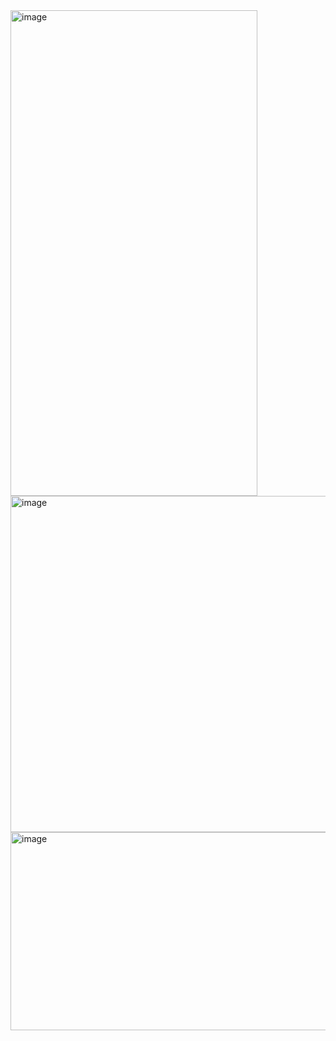 <img width="395" height="777" alt="image" src="https://github.com/user-attachments/assets/56bed4f7-a087-4370-9ce3-2c3d9929a09d" />

<img width="1487" height="538" alt="image" src="https://github.com/user-attachments/assets/7041b699-008f-4974-a6d1-2a12600d9a56" />

<img width="1222" height="317" alt="image" src="https://github.com/user-attachments/assets/4e4969ad-18be-4c5d-bf20-f18d1ee28ce2" />
